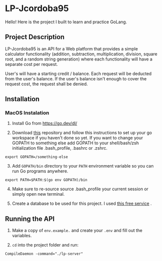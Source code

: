 # LP-Jcordoba95
Hello! Here is the project I built to learn and practice GoLang. 

## Project Description
LP-Jcordoba95 is an API for a Web platform that provides a simple calculator functionality (addition, subtraction,
multiplication, division, square root, and a random string generation) where each functionality will have a separate cost per request.  

User's will have a starting credit / balance. Each request will be deducted from the user's
balance. If the user's balance isn't enough to cover the request cost, the request shall be denied.
## Installation
### MacOS Instalation
  1. Install Go from https://go.dev/dl/

  2. Download [this](https://go.dev/doc/gopath_code) repository and follow this instructions to set up your go workspace if you haven't done so yet. If you want to change your GOPATH to something else add GOPATH to your shell/bash/zsh initialization file .bash_profile, .bashrc or .zshrc.

    export GOPATH=/something-else

  3. Add `GOPATH/bin` directory to your `PATH` environment variable so you can run Go programs anywhere.

    export PATH=$PATH:$(go env GOPATH)/bin
  
  4. Make sure to re-source source .bash_profile your current session or simply open new terminal.

  5. Create a database to be used for this project. I used [this free service](https://api.elephantsql.com/) .
## Running the API
  1. Make a copy of `env.example.` and create your `.env` and fill out the variables.

  2. `cd` into the project folder and run:

    CompileDaemon -command="./lp-server"

